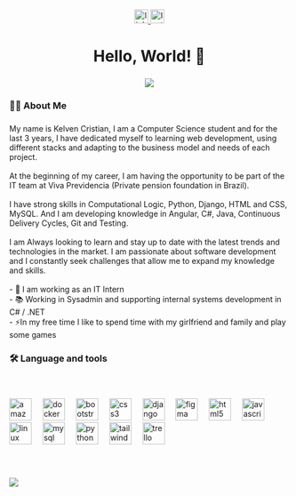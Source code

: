 ###

<div align="center">
  <a href="https://www.linkedin.com/in/kelven-cristian-4b1133187/" target="_blank">
    <img src="https://img.shields.io/static/v1?message=LinkedIn&logo=linkedin&label=&color=0077B5&logoColor=white&labelColor=&style=for-the-badge" height="25" alt="linkedin logo"  />
  </a>
  <a href="https://www.instagram.com/kelvenbss__/" target="_blank">
    <img src="https://img.shields.io/badge/Instagram-000?style=for-the-badge&logo=instagram" height="25" alt="Instagram logo"/>
  </a>
</div>

###

<h1 align="center">Hello, World! 👋</h1>

###

<center><a href="https://git.io/streak-stats"><img src="https://streak-stats.demolab.com/?user=kelvennds1&theme=bear&background=000&border=30A3DC&dates=FF"></a></center>
    

###

<h3 align="left">👩‍💻  About Me</h3>

###
    
<p align="left">My name is Kelven Cristian, I am a Computer Science student and for the last 3 years, I have dedicated myself to learning web development, using different stacks and adapting to the business model and needs of each project.<br><br> At the beginning of my career, I am having the opportunity to be part of the IT team at Viva Previdencia (Private pension foundation in Brazil). <br><br>I have strong skills in Computational Logic, Python, Django, HTML and CSS, MySQL. And I am developing knowledge in Angular, C#, Java, Continuous Delivery Cycles, Git and Testing.<br><br>I am Always looking to learn and stay up to date with the latest trends and technologies in the market. I am passionate about software development and I constantly seek challenges that allow me to expand my knowledge and skills.<br><br>- 🔭 I am working as an IT Intern <br>- 📚 Working in Sysadmin and supporting internal systems development in C# / .NET<br >- ⚡In my free time I like to spend time with my girlfriend and family and play some games</p>
   

###

<h3 align="left">🛠 Language and tools</h3>

#
<br>
<div align="left">
  <img src="https://cdn.jsdelivr.net/gh/devicons/devicon/icons/amazonwebservices/amazonwebservices-original.svg" height="40" alt="amazonwebservices logo"  />
  <img width="12" />
  <img src="https://cdn.jsdelivr.net/gh/devicons/devicon/icons/docker/docker-plain-wordmark.svg" height="40" alt="docker logo"/>
  <img width="12" />
  <img src="https://cdn.jsdelivr.net/gh/devicons/devicon/icons/bootstrap/bootstrap-original.svg" height="40" alt="bootstrap logo"  />
  <img width="12" />
  <img src="https://cdn.jsdelivr.net/gh/devicons/devicon/icons/css3/css3-original.svg" height="40" alt="css3 logo"  />
  <img width="12" />
  <img src="https://cdn.jsdelivr.net/gh/devicons/devicon/icons/django/django-plain.svg" height="40" alt="django logo"  />
  <img width="12" />
  <img src="https://cdn.jsdelivr.net/gh/devicons/devicon/icons/figma/figma-original.svg" height="40" alt="figma logo"  />
  <img width="12" />
  <img src="https://cdn.jsdelivr.net/gh/devicons/devicon/icons/html5/html5-original.svg" height="40" alt="html5 logo"  />
  <img width="12" />
  <img src="https://cdn.jsdelivr.net/gh/devicons/devicon/icons/javascript/javascript-original.svg" height="40" alt="javascript logo"  />
  <img width="12" />
  <img src="https://cdn.jsdelivr.net/gh/devicons/devicon/icons/linux/linux-original.svg" height="40" alt="linux logo"  />
  <img width="12" />
  <img src="https://cdn.jsdelivr.net/gh/devicons/devicon/icons/mysql/mysql-original.svg" height="40" alt="mysql logo"  />
  <img width="12" />
  <img src="https://cdn.jsdelivr.net/gh/devicons/devicon/icons/python/python-original.svg" height="40" alt="python logo"  />
  <img width="12" />
  <img src="https://cdn.jsdelivr.net/gh/devicons/devicon/icons/tailwindcss/tailwindcss-original-wordmark.svg" height="40" alt="tailwindcss logo"  />
  <img width="12" />
  <img src="https://cdn.jsdelivr.net/gh/devicons/devicon/icons/trello/trello-plain.svg" height="40" alt="trello logo"  />
  <img width="12" />
<br>
<br>
<br>
</div>


###
![](https://komarev.com/ghpvc/?username=your-github-username)
